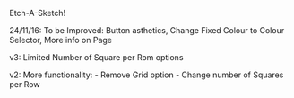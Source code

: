 Etch-A-Sketch!


24/11/16: 
To be Improved:
	Button asthetics,
	Change Fixed Colour to Colour Selector,
	More info on Page

v3: Limited Number of Square per Rom options

v2:	More functionality:
	- Remove Grid option
	- Change number of Squares per Row

